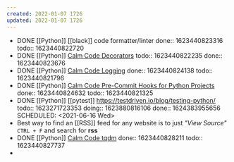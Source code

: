 ```yaml
---
created: 2022-01-07 1726
updated: 2022-01-07 1726
---
```

- DONE [[Python]] [[black]] code formatter/linter
  done:: 1623440823316
  todo:: 1623440822720
- DONE [[Python]] [Calm Code Decorators](https://calmcode.io/decorators/usage.html)
  todo:: 1623440822235
  done:: 1623440823676
- DONE [[Python]] [Calm Code Logging](https://calmcode.io/logging/introduction.html)
  done:: 1623440824138
  todo:: 1623440821796
- DONE [[Python]] [Calm Code Pre-Commit Hooks for Python Projects](https://calmcode.io/pre-commit/the-problem.html)
  done:: 1623440824632
  todo:: 1623440821325
- DONE [[Python]] [[pytest]] https://testdriven.io/blog/testing-python/ 
  todo:: 1623271723353
  doing:: 1623880816106
  done:: 1624383955656
  SCHEDULED: <2021-06-16 Wed>
- Best way to find an [[RSS]] feed for any website is to just _"View Source"_ `CTRL + F` and search for **rss**
- DONE [[Python]] [Calm Code tqdm](https://calmcode.io/tqdm/making-a-progress-bar.html)
  done:: 1623440828211
  todo:: 1623440827737
-